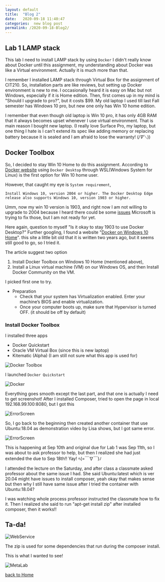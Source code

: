 ```yaml
---
layout: default
title:  "Blog 2"
date:   2020-09-18 11:40:47
categories:  new blog post
permalink: /2020-09-18-Blog2/
---
```





## Lab 1 LAMP stack

This lab I need to install LAMP stack by using `Docker`
I didn't really know about Docker until this assignment, my understanding about Docker was like a Virtual environment.
Actually it is much more than that.

I remember I installed LAMP stack through Virtual Box for the assignment of CIT210.
So, installation parts are like reviews, but setting up Docker environment is new to me.
I occasionally heard it is easy on Mac but not Windows, especially if it is Home edition. Then, first comes up in my mind is "Should I upgrade to pro?", but it costs $99.
My old laptop I used till last Fall semester has Windows 10 pro, but new one only has Win 10 home edition.

I remember that even though old laptop is Win 10 pro, it has only 4GB RAM that it always becomes upset whenever I use virtual environment. That is main reason I bought new laptop.
(I really love Surface Pro, my laptop, but one thing I hate is I can't extend its spec like adding memory or replacing battery because it is sealed and I am afraid to lose the warranty! (*/∇＼*))

## Docker Toolbox

So, I decided to stay Win 10 Home to do this assignment.
According to [Docker website](https://docs.docker.com/docker-for-windows/install-windows-home/) using `Docker Desktop` through WSL(Windows System for Linux) is the first option for Win 10 home user.

However, that caught my eye is `System requirement`,
```
Install Windows 10, version 2004 or higher. The Docker Desktop Edge release also supports Windows 10, version 1903 or higher.
```

Umm, now my win 10 version is 1903, and right now I am not willing to upgrade to 2004 because I heard there could be some [issues](https://www.forbes.com/sites/daveywinder/2020/05/28/dont-press-windows-10-2004-update-now-button-microsoft-warns-some-users-may2020-windows10-update-warning/#1e6fa79b6fc0)
Microsoft is trying to fix those, but I am not ready for yet.

Here again, question to myself "Is it okay to stay 1903 to use Docker Desktop?"
Further googling, I found a website "[Docker on Windows 10 Home](https://medium.com/@mbyfieldcameron/docker-on-windows-10-home-edition-c186c538dff3)".  this site a little bit old that it is written two years ago, but it seems still good to go, so I tried it.

The article suggest two option
1. Install Docker Toolbox on Windows 10 Home (mentioned above),
2. Install a Linux virtual machine (VM) on our Windows OS, and then Install Docker Community on the VM.

I picked first one to try.

- Preparation
  - Check that your system has Virtualization enabled. Enter your machine’s BIOS and enable virtualization.
  - Once your computer boots up, make sure that Hypervisor is turned OFF. (it should be off by default)

### Install Docker Toolbox
 I installed three apps
  - Docker Quickstart
  - Oracle VM Virtual Box (since this is new laptop)
  - Kitematic (Alpha) (I am still not sure what this app is used for)

  ![Docker Toolbox](https://miro.medium.com/max/850/1*UqfVfLwJs4NbBz6ir3QU5w.png)

  I launched `Docker Quickstart`

 ![Docker](https://user-images.githubusercontent.com/69828773/93692410-ce8c3900-faa7-11ea-908e-c9904611d0e5.png)

  Everything goes smooth except the last part, and that one is actually I need to get screenshot!
  After I installed Composer, tried to open the page in local 192.168.99.100:8080, but I got this

  ![ErrorScreen](https://user-images.githubusercontent.com/69828773/93693205-9853b700-fab1-11ea-9813-e4d0120f747c.png)

  So, I go back to the beginning then created another container that use Ubuntu:18.04 as demonstration video by Lisa shows, but I got same error.

  ![ErrorScreen](https://user-images.githubusercontent.com/69828773/93693205-9853b700-fab1-11ea-9813-e4d0120f747c.png)

  This is happening at Sep 10th and original due for Lab 1 was Sep 11th, so I was about to ask professor to help, but then I realized she had just extended the due to Sep 18th!! Yay! ﾍ(=￣∇￣)ﾉ


  I attended the lecture on the Saturday, and after class a classmate asked professor about the same issue I had.
  She said Ubuntu:latest which is ver 20.04 might have issues to install composer, yeah okay that makes sense but then why I still have same issue after I tried the container with Ubuntu:18.04?

  I was watching whole process professor instructed the classmate how to fix it. Then I realized she said to run "apt-get install zip" after installed composer, then it works!!

## Ta-da!

  ![WebService](https://user-images.githubusercontent.com/69828773/93693208-a570a600-fab1-11ea-809d-de0abaf2f96c.png)

  The zip is used for some dependencies that run during the composer install.

  This is what I wanted to see!

  ![MetaLab](https://user-images.githubusercontent.com/69828773/93693213-bae5d000-fab1-11ea-92b8-3fe6a7a4ebff.png)







[back to Home](https://keiyamo.github.io/)
